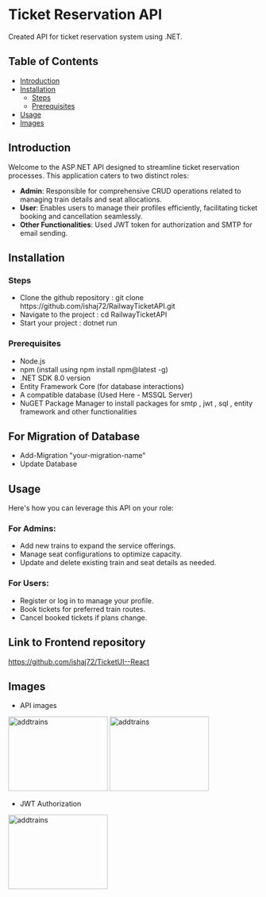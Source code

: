 # Ticket Reservation API 
Created API for ticket reservation system using .NET. 

## Table of Contents

- [Introduction](#introduction)
- [Installation](#installation)
  - [Steps](#steps)
  - [Prerequisites](#prerequisites) 
- [Usage](#usage)
- [Images](#images)

## Introduction
Welcome to the ASP.NET API designed to streamline ticket reservation processes. This application caters to two distinct roles:
- **Admin**: Responsible for comprehensive CRUD operations related to managing train details and seat allocations.
- **User**: Enables users to manage their profiles efficiently, facilitating ticket booking and cancellation seamlessly.
- **Other Functionalities**: Used JWT token for authorization and SMTP for email sending. 

## Installation

### Steps
<ul>
<li>Clone the github repository : git clone https://github.com/ishaj72/RailwayTicketAPI.git</li>
<li>Navigate to the project : cd RailwayTicketAPI</li>
<li>Start your project : dotnet run</li>
</ul>

### Prerequisites
- Node.js
- npm (install using npm install npm@latest -g)
- .NET SDK 8.0 version
- Entity Framework Core (for database interactions)
- A compatible database (Used Here - MSSQL Server)
- NuGET Package Manager to install packages for smtp , jwt , sql , entity framework and other functionalities

## For Migration of Database
- Add-Migration "your-migration-name"
- Update Database

## Usage

Here's how you can leverage this API on your role:
### For Admins:
- Add new trains to expand the service offerings.
- Manage seat configurations to optimize capacity.
- Update and delete existing train and seat details as needed.

### For Users:
- Register or log in to manage your profile.
- Book tickets for preferred train routes.
- Cancel booked tickets if plans change.

## Link to Frontend repository 
https://github.com/ishaj72/TicketUI--React

## Images
- API images
<img src="./assets/api1.png" alt="addtrains" width="200" height="150">
<img src="./assets/api3.png" alt="addtrains" width="200" height="150">

- JWT Authorization
<img src="./assets/api2.png" alt="addtrains" width="200" height="150">

